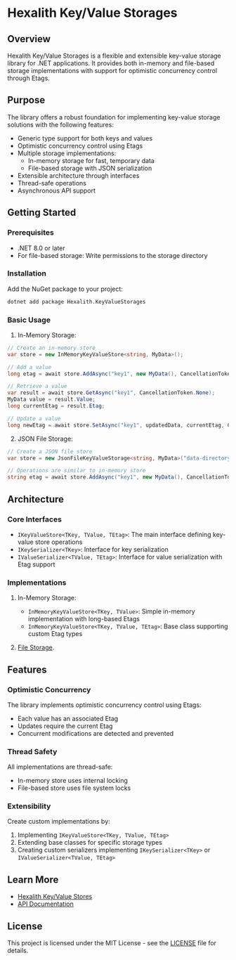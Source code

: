 # Hexalith Key/Value Storages

## Overview

Hexalith Key/Value Storages is a flexible and extensible key-value storage library for .NET applications. It provides both in-memory and file-based storage implementations with support for optimistic concurrency control through Etags.

## Purpose

The library offers a robust foundation for implementing key-value storage solutions with the following features:

- Generic type support for both keys and values
- Optimistic concurrency control using Etags
- Multiple storage implementations:
  - In-memory storage for fast, temporary data
  - File-based storage with JSON serialization
- Extensible architecture through interfaces
- Thread-safe operations
- Asynchronous API support

## Getting Started

### Prerequisites

- .NET 8.0 or later
- For file-based storage: Write permissions to the storage directory

### Installation

Add the NuGet package to your project:

```bash
dotnet add package Hexalith.KeyValueStorages
```

### Basic Usage

1. In-Memory Storage:

```csharp
// Create an in-memory store
var store = new InMemoryKeyValueStore<string, MyData>();

// Add a value
long etag = await store.AddAsync("key1", new MyData(), CancellationToken.None);

// Retrieve a value
var result = await store.GetAsync("key1", CancellationToken.None);
MyData value = result.Value;
long currentEtag = result.Etag;

// Update a value
long newEtag = await store.SetAsync("key1", updatedData, currentEtag, CancellationToken.None);
```

2. JSON File Storage:

```csharp
// Create a JSON file store
var store = new JsonFileKeyValueStorage<string, MyData>("data-directory");

// Operations are similar to in-memory store
string etag = await store.AddAsync("key1", new MyData(), CancellationToken.None);
```

## Architecture

### Core Interfaces

- `IKeyValueStore<TKey, TValue, TEtag>`: The main interface defining key-value store operations
- `IKeySerializer<TKey>`: Interface for key serialization
- `IValueSerializer<TValue, TEtag>`: Interface for value serialization with Etag support

### Implementations

1. In-Memory Storage:
   - `InMemoryKeyValueStore<TKey, TValue>`: Simple in-memory implementation with long-based Etags
   - `InMemoryKeyValueStore<TKey, TValue, TEtag>`: Base class supporting custom Etag types

2. [File Storage](https://hexalith.github.io/Hexalith.KeyValueStores).

## Features

### Optimistic Concurrency

The library implements optimistic concurrency control using Etags:
- Each value has an associated Etag
- Updates require the current Etag
- Concurrent modifications are detected and prevented

### Thread Safety

All implementations are thread-safe:
- In-memory store uses internal locking
- File-based store uses file system locks

### Extensibility

Create custom implementations by:
1. Implementing `IKeyValueStore<TKey, TValue, TEtag>`
2. Extending base classes for specific storage types
3. Creating custom serializers implementing `IKeySerializer<TKey>` or `IValueSerializer<TValue, TEtag>`

## Learn More

- [Hexalith Key/Value Stores](https://github.com/Hexalith/Hexalith.KeyValueStores)
- [API Documentation](https://hexalith.github.io/Hexalith.KeyValueStores)

## License

This project is licensed under the MIT License - see the [LICENSE](LICENSE) file for details.